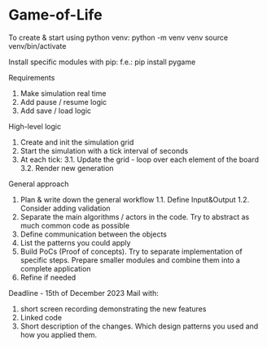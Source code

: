 # Game-of-Life

To create & start using python venv:
      python -m venv venv
      source venv/bin/activate

Install specific modules with pip:
f.e.:   pip install pygame

Requirements
1. Make simulation real time
2. Add pause / resume logic
3. Add save / load logic

High-level logic
1. Create and init the simulation grid
2. Start the simulation with a tick interval of <n> seconds
3. At each tick:
  3.1. Update the grid - loop over each element of the board
  3.2. Render new generation

General approach
1. Plan & write down the general workflow
 1.1. Define Input&Output 
 1.2. Consider adding validation
2. Separate the main algorithms / actors in the code. Try to abstract as much common code as possible
3. Define communication between the objects
4. List the patterns you could apply
5. Build PoCs (Proof of concepts). Try to separate implementation of specific steps. Prepare smaller modules
   and combine them into a complete application
6. Refine if needed

Deadline - 15th of December 2023
Mail with: 
1. short screen recording demonstrating the new features
2. Linked code
3. Short description of the changes. Which design patterns you used and how you applied them. 
